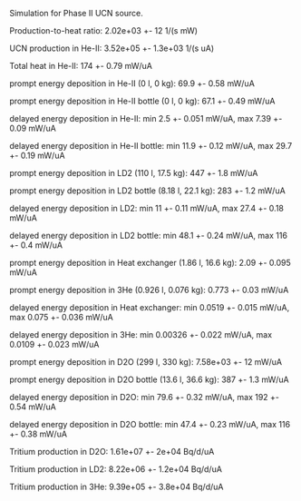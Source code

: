 Simulation for Phase II UCN source.

Production-to-heat ratio:
2.02e+03 +- 12 1/(s mW)

UCN production in He-II:
3.52e+05 +- 1.3e+03 1/(s uA)

Total heat in He-II:
174 +- 0.79 mW/uA

prompt energy deposition in He-II (0 l, 0 kg):
69.9 +- 0.58 mW/uA

prompt energy deposition in He-II bottle (0 l, 0 kg):
67.1 +- 0.49 mW/uA

delayed energy deposition in He-II:
min 2.5 +- 0.051 mW/uA, max 7.39 +- 0.09 mW/uA

delayed energy deposition in He-II bottle:
min 11.9 +- 0.12 mW/uA, max 29.7 +- 0.19 mW/uA

prompt energy deposition in LD2 (110 l, 17.5 kg):
447 +- 1.8 mW/uA

prompt energy deposition in LD2 bottle (8.18 l, 22.1 kg):
283 +- 1.2 mW/uA

delayed energy deposition in LD2:
min 11 +- 0.11 mW/uA, max 27.4 +- 0.18 mW/uA

delayed energy deposition in LD2 bottle:
min 48.1 +- 0.24 mW/uA, max 116 +- 0.4 mW/uA

prompt energy deposition in Heat exchanger (1.86 l, 16.6 kg):
2.09 +- 0.095 mW/uA

prompt energy deposition in 3He (0.926 l, 0.076 kg):
0.773 +- 0.03 mW/uA

delayed energy deposition in Heat exchanger:
min 0.0519 +- 0.015 mW/uA, max 0.075 +- 0.036 mW/uA

delayed energy deposition in 3He:
min 0.00326 +- 0.022 mW/uA, max 0.0109 +- 0.023 mW/uA

prompt energy deposition in D2O (299 l, 330 kg):
7.58e+03 +- 12 mW/uA

prompt energy deposition in D2O bottle (13.6 l, 36.6 kg):
387 +- 1.3 mW/uA

delayed energy deposition in D2O:
min 79.6 +- 0.32 mW/uA, max 192 +- 0.54 mW/uA

delayed energy deposition in D2O bottle:
min 47.4 +- 0.23 mW/uA, max 116 +- 0.38 mW/uA

Tritium production in D2O:
1.61e+07 +- 2e+04 Bq/d/uA

Tritium production in LD2:
8.22e+06 +- 1.2e+04 Bq/d/uA

Tritium production in 3He:
9.39e+05 +- 3.8e+04 Bq/d/uA

